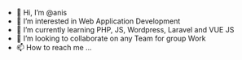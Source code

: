 - 👋 Hi, I’m @anis
- 👀 I’m interested in Web Application Development
- 🌱 I’m currently learning PHP, JS, Wordpress, Laravel and VUE JS
- 💞️ I’m looking to collaborate on any Team for group Work
- 📫 How to reach me ...

<!---
anis-aleshatech/anis-aleshatech is a ✨ special ✨ repository because its `README.md` (this file) appears on your GitHub profile.
You can click the Preview link to take a look at your changes.
--->

